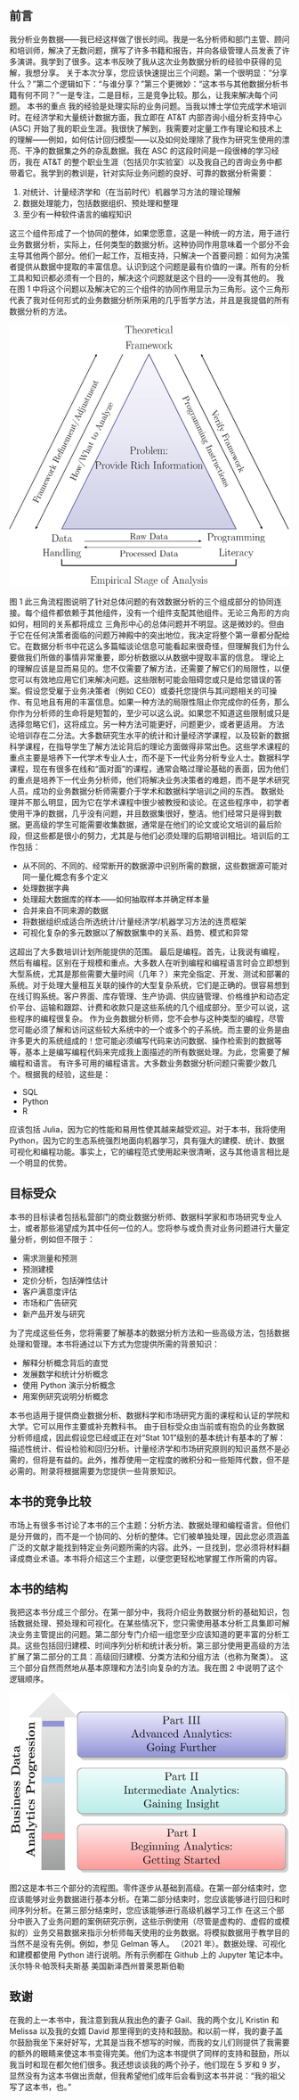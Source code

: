 ## 前言
我分析业务数据——我已经这样做了很长时间。我是一名分析师和部门主管、顾问和培训师，解决了无数问题，撰写了许多书籍和报告，并向各级管理人员发表了许多演讲。我学到了很多。这本书反映了我从这次业务数据分析的经验中获得的见解，我想分享。
关于本次分享，您应该快速提出三个问题。第一个很明显：“分享什么？”第二个逻辑如下：“与谁分享？”第三个更微妙：“这本书与其他数据分析书籍有何不同？”一是专注，二是目标，三是竞争比较。那么，让我来解决每个问题。
本书的重点
我的经验是处理实际的业务问题。当我以博士学位完成学术培训时。在经济学和大量统计数据方面，我立即在 AT&T 内部咨询小组分析支持中心 (ASC) 开始了我的职业生涯。我很快了解到，我需要对定量工作有理论和技术上的理解——例如，如何估计回归模型——以及如何处理除了我作为研究生使用的漂亮、干净的数据集之外的杂乱数据。我在 ASC 的这段时间是一段很棒的学习经历，我在 AT&T 的整个职业生涯（包括贝尔实验室）以及我自己的咨询业务中都带着它。我学到的教训是，针对实际业务问题的良好、可靠的数据分析需要：

1. 对统计、计量经济学和（在当前时代）机器学习方法的理论理解
2. 数据处理能力，包括数据组织、预处理和整理
3. 至少有一种软件语言的编程知识

这三个组件形成了一个协同的整体，如果您愿意，这是一种统一的方法，用于进行业务数据分析，实际上，任何类型的数据分析。这种协同作用意味着一个部分不会主导其他两个部分。他们一起工作，互相支持，只解决一个首要问题：如何为决策者提供从数据中提取的丰富信息。认识到这个问题是最有价值的一课。所有的分析工具和知识都必须有一个目的，解决这个问题就是这个目的——没有其他的。
我在图 1 中将这个问题以及解决它的三个组件的协同作用显示为三角形。这个三角形代表了我对任何形式的业务数据分析所采用的几乎哲学方法，并且是我提倡的所有数据分析的方法。

![](./images/0-1.png)

图 1 此三角流程图说明了针对总体问题的有效数据分析的三个组成部分的协同连接。每个组件都依赖于其他组件，没有一个组件支配其他组件。无论三角形的方向如何，相同的关系都将成立
三角形中心的总体问题并不明显。这是微妙的。但由于它在任何决策者面临的问题万神殿中的突出地位，我决定将整个第一章都分配给它。在数据分析书中花这么多篇幅谈论信息可能看起来很奇怪，但理解我们为什么要做我们所做的事情非常重要，即分析数据以从数据中提取丰富的信息。
理论上的理解应该是显而易见的。您不仅需要了解方法，还需要了解它们的局限性，以便您可以有效地应用它们来解决问题。这些限制可能会阻碍您或只是给您错误的答案。假设您受雇于业务决策者（例如 CEO）或委托您提供与其问题相关的可操作、有见地且有用的丰富信息。如果一种方法的局限性阻止你完成你的任务，那么你作为分析师的生命将是短暂的，至少可以这么说。如果您不知道这些限制或只是选择忽略它们，这将成立。另一种方法可能更好，问题更少，或者更适用。
方法论培训存在二分法。大多数研究生水平的统计和计量经济学课程，以及较新的数据科学课程，在指导学生了解方法论背后的理论方面做得非常出色。这些学术课程的重点主要是培养下一代学术专业人士，而不是下一代业务分析专业人士。数据科学课程，现在有很多在线和“面对面”的课程，通常会略过理论基础的表面，因为他们的重点是培养下一代业务分析师，他们将解决业务决策者的难题，而不是学术研究人员。成功的业务数据分析师需要介于学术和数据科学培训之间的东西。
数据处理并不那么明显，因为它在学术课程中很少被教授和谈论。在这些程序中，初学者使用干净的数据，几乎没有问题，并且数据集很好，整洁。他们经常只是得到数据。更高级的学生可能需要收集数据，通常是在他们的论文或论文培训的最后阶段，但这些都是很小的努力，尤其是与他们必须处理的后期培训相比。培训后的工作包括：

- 从不同的、不同的、经常断开的数据源中识别所需的数据，这些数据源可能对同一量化概念有多个定义
- 处理数据字典
- 处理超大数据库的样本——如何抽取样本并确定样本量
- 合并来自不同来源的数据
- 将数据组织成适合所选统计/计量经济学/机器学习方法的连贯框架
- 可视化复杂的多元数据以了解数据集中的关系、趋势、模式和异常

这超出了大多数培训计划所能提供的范围。
最后是编程。首先，让我说有编程，然后有编程。区别在于规模和重点。大多数人在听到编程和编程语言时会立即想到大型系统，尤其是那些需要大量时间（几年？）来完全指定、开发、测试和部署的系统。对于处理大量相互关联的操作的大型复杂系统，它们是正确的。很容易想到在线订购系统。客户界面、库存管理、生产协调、供应链管理、价格维护和动态定价平台、运输和跟踪、计费和收款只是这些系统的几个组成部分。至少可以说，这些程序的编程很复杂。
作为业务数据分析师，您不会参与这种类型的编程，尽管您可能必须了解和访问这些较大系统中的一个或多个的子系统。而主要的业务是由许多更大的系统组成的！您可能必须编写代码来访问数据、操作检索到的数据等等，基本上是编写编程代码来完成我上面描述的所有数据处理。为此，您需要了解编程和语言。
有许多可用的编程语言。大多数业务数据分析问题只需要少数几个。根据我的经验，这些是：

- SQL
- Python
- R

应该包括 Julia，因为它的性能和易用性使其越来越受欢迎。对于本书，我将使用 Python，因为它的生态系统强烈地面向机器学习，具有强大的建模、统计、数据可视化和编程功能。事实上，它的编程范式使用起来很清晰，这与其他语言相比是一个明显的优势。

## 目标受众
本书的目标读者包括私营部门的商业数据分析师、数据科学家和市场研究专业人士，或者那些渴望成为其中任何一位的人。您将参与或负责对业务问题进行大量定量分析，例如但不限于：

- 需求测量和预测
- 预测建模
- 定价分析，包括弹性估计
- 客户满意度评估
- 市场和广告研究
- 新产品开发与研究

为了完成这些任务，您将需要了解基本的数据分析方法和一些高级方法，包括数据处理和管理。本书将通过以下方式为您提供所需的背景知识：

- 解释分析概念背后的直觉
- 发展数学和统计分析概念
- 使用 Python 演示分析概念
- 用案例研究说明分析概念

本书也适用于提供商业数据分析、数据科学和市场研究方面的课程和认证的学院和大学。它可以用作主要或补充教科书。
由于目标受众由当前或有抱负的业务数据分析师组成，因此假设您已经或正在对“Stat 101”级别的基本统计有基本的了解：描述性统计、假设检验和回归分析。计量经济学和市场研究原则的知识虽然不是必需的，但将是有益的。此外，推荐使用一定程度的微积分和一些矩阵代数，但不是必需的。附录将根据需要为您提供一些背景知识。

## 本书的竞争比较
市场上有很多书讨论了本书的三个主题：分析方法、数据处理和编程语言。但他们是分开做的，而不是一个协同的、分析的整体。它们被单独处理，因此您必须涵盖广泛的文献才能找到特定业务问题所需的内容。此外，一旦找到，您必须将材料翻译成商业术语。本书将介绍这三个主题，以便您更轻松地掌握工作所需的内容。

## 本书的结构

我把这本书分成三个部分。在第一部分中，我将介绍业务数据分析的基础知识，包括数据处理、预处理和可视化。在某些情况下，您只需使用基本分析工具集即可解决业务主管提出的问题。第二部分专门介绍一组您至少应该知道的更丰富的分析工具。这些包括回归建模、时间序列分析和统计表分析。第三部分使用更高级的方法扩展了第二部分的工具：高级回归建模、分类方法和分组方法（也称为聚类）。
这三个部分自然而然地从基本原理和方法引向复杂的方法。我在图 2 中说明了这个逻辑顺序。

![](./images/0-2.png)

图2这是本书三个部分的流程图。零件逐步从基础到高级。在第一部分结束时，您应该能够对业务数据进行基本分析。在第二部分结束时，您应该能够进行回归和时间序列分析。在第三部分结束时，您应该能够进行高级机器学习工作
在这三个部分中嵌入了业务问题的案例研究示例，这些示例使用（尽管是虚构的、虚假的或模拟的）业务交易数据来指示分析师每天使用的业务数据。将模拟数据用于教学目的当然不是没有先例。例如，参见 Gelman 等人。 （2021 年）。数据处理、可视化和建模都使用 Python 进行说明。所有示例都在 Github 上的 Jupyter 笔记本中。
沃尔特·R·帕茨科夫斯基
美国新泽西州普莱恩斯伯勒

## 致谢

在我的上一本书中，我注意到我从我出色的妻子 Gail、我的两个女儿 Kristin 和 Melissa 以及我的女婿 David 那里得到的支持和鼓励。和以前一样，我的妻子盖尔鼓励我坐下来好好写，尤其是当我不想写的时候，而我的女儿们则提供了我需要的额外的眼睛来使这本书变得完美。他们为这本书提供了同样的支持和鼓励，所以我当时和现在都欠他们很多。我还想谈谈我的两个孙子，他们现在 5 岁和 9 岁，显然没有为这本书做出贡献，但我希望他们成年后会看到这本书并说：“我的祖父写了这本书，也。”